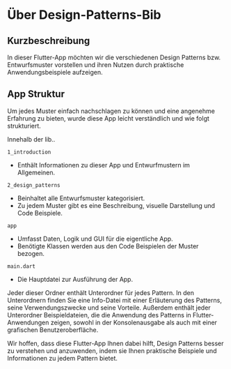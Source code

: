 # Über Design-Patterns-Bib

## Kurzbeschreibung

In dieser Flutter-App möchten wir die verschiedenen Design Patterns bzw. Entwurfsmuster vorstellen und ihren Nutzen durch praktische Anwendungsbeispiele aufzeigen. 

## App Struktur

Um jedes Muster einfach nachschlagen zu können und eine angenehme Erfahrung zu bieten, wurde diese App leicht verständlich und wie folgt strukturiert.

Innehalb der lib..

`1_introduction`
- Enthält Informationen zu dieser App und Entwurfmustern im Allgemeinen.

`2_design_patterns`
- Beinhaltet alle Entwurfsmuster kategorisiert.
- Zu jedem Muster gibt es eine Beschreibung, visuelle Darstellung und Code Beispiele.

`app`
- Umfasst Daten, Logik und GUI für die eigentliche App.
- Benötigte Klassen werden aus den Code Beispielen der Muster bezogen.

`main.dart`
- Die Hauptdatei zur Ausführung der App.



Jeder dieser Ordner enthält Unterordner für jedes Pattern. In den Unterordnern finden Sie eine Info-Datei mit einer Erläuterung des Patterns, seine Verwendungszwecke und seine Vorteile. Außerdem enthält jeder Unterordner Beispieldateien, die die Anwendung des Patterns in Flutter-Anwendungen zeigen, sowohl in der Konsolenausgabe als auch mit einer grafischen Benutzeroberfläche.

Wir hoffen, dass diese Flutter-App Ihnen dabei hilft, Design Patterns besser zu verstehen und anzuwenden, indem sie Ihnen praktische Beispiele und Informationen zu jedem Pattern bietet.

